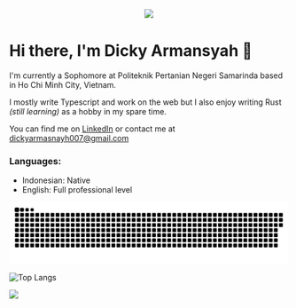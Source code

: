 <div align="center">
  <img src="https://media.giphy.com/media/QVz8bVdhi6dmkIkg61/giphy.gif" width="100">
</div>

# Hi there, I'm Dicky Armansyah 👋

I'm currently a Sophomore at Politeknik Pertanian Negeri Samarinda based in Ho Chi Minh City, Vietnam.

I mostly write Typescript and work on the web but I also enjoy writing Rust *(still learning)* as a hobby in my spare time.

You can find me on [LinkedIn](https://www.linkedin.com/in/nhthieu16/) or contact me at [dickyarmasnayh007@gmail.com](mailto:dickyarmansyah007@gmail.com)

 ### Languages:

 - Indonesian: Native
 - English: Full professional level

<img src="contributions.svg">

![Top Langs](https://github-readme-stats.vercel.app/api/top-langs/?username=anuraghazra&layout=compact)

![](https://komarev.com/ghpvc/?username=bajiroots&style=for-the-badge)
